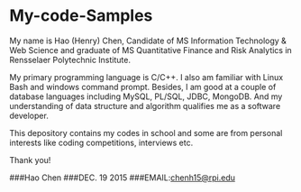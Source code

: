 # My-code-Samples

My name is Hao (Henry) Chen, Candidate of MS Information Technology & Web Science and 
graduate of MS Quantitative Finance and Risk Analytics in Rensselaer Polytechnic Institute. 

My primary programming language is C/C++. I also am familiar with Linux Bash and windows command 
prompt. Besides, I am good at a couple of database languages including MySQL, PL/SQL, JDBC, MongoDB.
And my understanding of data structure and algorithm qualifies me as a software developer.

This depository contains my codes in school and some are from personal interests like coding competitions,
interviews etc. 

Thank you!


###Hao Chen 
###DEC. 19 2015
###EMAIL:chenh15@rpi.edu
